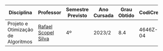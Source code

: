 | Disciplina | Professor | Semestre Previsto | Ano Cursada | Grau Obtido | CodiCred | Carga Horária |
| --- | --- | --- | --- | --- | --- | --- |
| Projeto e Otimização de Algoritmos | [Rafael Scopel Silva](http://lattes.cnpq.br/5809196001228289) | 4º | 2023/2 | 8.4 | 4646Z-04 | 60 |
